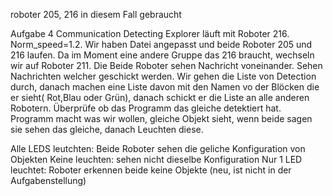 roboter 205, 216 in diesem Fall gebraucht

Aufgabe 4
Communication Detecting Explorer läuft mit Roboter 216. Norm_speed=1.2. 
Wir haben Datei angepasst und beide Roboter 205 und 216 laufen.
Da im Moment eine andere Gruppe das 216 braucht, wechseln wir auf Roboter 211.
Die Beide Roboter sehen Nachricht voneinander. Sehen Nachrichten welcher geschickt werden.
Wir gehen die Liste von Detection durch, danach machen eine Liste davon mit den Namen vo der Blöcken die er sieht( Rot,Blau oder Grün), danach schickt er die Liste an alle anderen Robotern.
Überprüfe ob das Programm das gleiche detektiert hat.
Programm macht was wir wollen, gleiche Objekt sieht, wenn beide sagen sie sehen das gleiche, danach Leuchten diese.

Alle LEDS leutchten: Beide Roboter sehen die geliche Konfiguration von Objekten
Keine leuchten: sehen nicht dieselbe Konfiguration
Nur 1 LED leuchtet: Roboter erkennen beide keine Objekte (neu, ist nicht in der Aufgabenstellung)